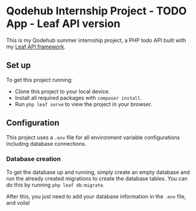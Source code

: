 # Qodehub Internship Project - TODO App - Leaf API version

This is my Qodehub summer internship project, a PHP todo API built with my [Leaf API framework](https://github.com/leafsphp/leafAPI).

## Set up

To get this project running:

* Clone this project to your local device.
* Install all required packages with `composer install`.
* Run `php leaf serve` to view the project in your browser.

## Configuration

This project uses a `.env` file for all environment variable configurations including database connections.

### Database creation

To get the database up and running, simply create an empty database and run the already created migrations to create the database tables. You can do this by running `php leaf db:migrate`.

After this, you just need to add your database information in the `.env` file, and voila!
